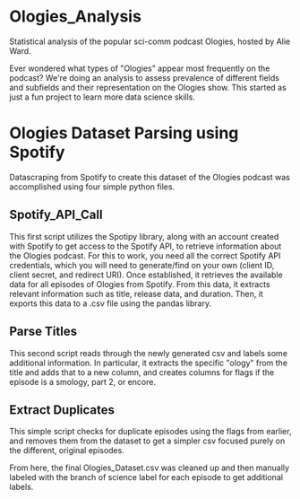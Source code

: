 # Ologies_Analysis
Statistical analysis of the popular sci-comm podcast Ologies, hosted by Alie Ward.

Ever wondered what types of "Ologies" appear most frequently on the podcast? We're doing an analysis to assess prevalence of different fields and subfields and their representation on the Ologies show. This started as just a fun project to learn more data science skills.

# Ologies Dataset Parsing using Spotify

Datascraping from Spotify to create this dataset of the Ologies podcast was accomplished using four simple python files.

## Spotify_API_Call

This first script utilizes the Spotipy library, along with an account created with Spotify to get access to the Spotify API, to retrieve information about the Ologies podcast.
For this to work, you need all the correct Spotify API credentials, which you will need to generate/find on your own (client ID, client secret, and redirect URI).
Once established, it retrieves the available data for all episodes of Ologies from Spotify.
From this data, it extracts relevant information such as title, release data, and duration.
Then, it exports this data to a .csv file using the pandas library.

## Parse Titles

This second script reads through the newly generated csv and labels some additional information.
In particular, it extracts the specific "ology" from the title and adds that to a new column, and creates columns for flags if the episode is a smology, part 2, or encore.

## Extract Duplicates

This simple script checks for duplicate episodes using the flags from earlier, and removes them from the dataset to get a simpler csv focused purely on the different, original episodes.

From here, the final Ologies_Dataset.csv was cleaned up and then manually labeled with the branch of science label for each episode to get additional labels.
